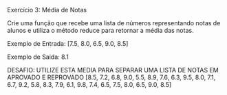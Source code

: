 Exercício 3: Média de Notas

Crie uma função que recebe uma lista de números representando notas de alunos e utiliza o 
método reduce para retornar a média das notas.


Exemplo de Entrada: 
[7.5, 8.0, 6.5, 9.0, 8.5]

Exemplo de Saida: 
8.1

DESAFIO: UTILIZE ESTA MEDIA PARA SEPARAR UMA LISTA DE NOTAS EM APROVADO E REPROVADO
[8.5, 7.2, 6.8, 9.0, 5.5, 8.9, 7.6, 6.3, 9.5, 8.0, 7.1, 6.7, 9.2, 5.8, 8.3, 7.9, 6.1, 9.8, 
7.4, 6.5, 7.5, 8.0, 6.5, 9.0, 8.5]